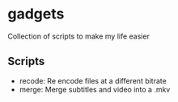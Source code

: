 # gadgets
Collection of scripts to make my life easier

## Scripts
- recode: Re encode files at a different bitrate
- merge: Merge subtitles and video into a .mkv
